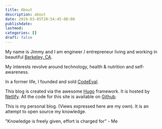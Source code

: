 ```yaml
---
title: About
description: about
date: 2019-03-05T20:54:45-08:00
publishdate: 
lastmod: 
categories: []
draft: false
---
```

My name is Jimmy and I am engineer / entrepreneur living and working in beautiful [Berkeley, CA](https://en.wikipedia.org/wiki/Berkeley,_California).

My interests revolve around technology, health & nutrition and self-awareness.

In a former life, I founded and sold [CodeEval](https://techcrunch.com/2012/08/02/hirevue-acquires-codeeval-a-programmer-evaluation-tool-for-recruiters/).


This blog is created via the awesome [Hugo](https://gohugo.io/) framework. It is hosted by [Netlify](https://www.netlify.com/). All the code for this site is available on [Github](https://github.com/jimmyislive/blog).

This is my personal blog. (Views expressed here are my own). It is an attempt to open source my knowledge.

"Knowledge is freely given, effort is charged for" - Me
